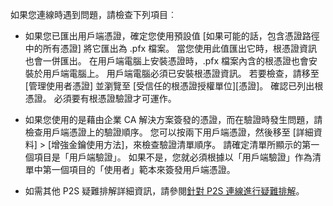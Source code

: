 如果您連線時遇到問題，請檢查下列項目︰

- 如果您已匯出用戶端憑證，確定您使用預設值 [如果可能的話，包含憑證路徑中的所有憑證] 將它匯出為 .pfx 檔案。 當您使用此值匯出它時，根憑證資訊也會一併匯出。 在用戶端電腦上安裝憑證時，.pfx 檔案內含的根憑證也會安裝於用戶端電腦上。 用戶端電腦必須已安裝根憑證資訊。 若要檢查，請移至 [管理使用者憑證] 並瀏覽至 [受信任的根憑證授權單位]\[憑證]。 確認已列出根憑證。 必須要有根憑證驗證才可運作。

- 如果您使用的是藉由企業 CA 解決方案簽發的憑證，而在驗證時發生問題，請檢查用戶端憑證上的驗證順序。 您可以按兩下用戶端憑證，然後移至 [詳細資料] > [增強金鑰使用方法]，來檢查驗證清單順序。 請確定清單所顯示的第一個項目是「用戶端驗證」。 如果不是，您就必須根據以「用戶端驗證」作為清單中第一個項目的「使用者」範本來簽發用戶端憑證。

- 如需其他 P2S 疑難排解詳細資訊，請參閱[針對 P2S 連線進行疑難排解](../articles/vpn-gateway/vpn-gateway-troubleshoot-vpn-point-to-site-connection-problems.md)。